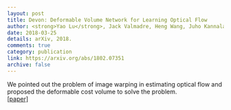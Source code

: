 ```yaml
---
layout: post
title: Devon: Deformable Volume Network for Learning Optical Flow
author: <strong>Yao Lu</strong>, Jack Valmadre, Heng Wang, Juho Kannala, Mehrtash Harandi, Philip H. S. Torr
date: 2018-03-25
details: arXiv, 2018.
comments: true
category: publication
link: https://arxiv.org/abs/1802.07351
archive: false
---
```


<p>We pointed out the problem of image warping in estimating optical flow and proposed the deformable cost volume to solve the problem.<br>
<a href="https://arxiv.org/abs/1802.07351">[paper]</a></p>
<div style="clear:both"></div>
